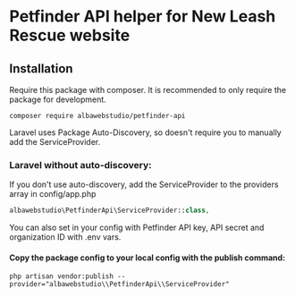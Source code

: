 # Petfinder API helper for New Leash Rescue website


## Installation

Require this package with composer. It is recommended to only require the package for development.

```shell
composer require albawebstudio/petfinder-api
```

Laravel uses Package Auto-Discovery, so doesn't require you to manually add the ServiceProvider.

### Laravel without auto-discovery:

If you don't use auto-discovery, add the ServiceProvider to the providers array in config/app.php

```php
albawebstudio\PetfinderApi\ServiceProvider::class,
```

You can also set in your config with Petfinder API key, API secret and organization ID with .env vars.

#### Copy the package config to your local config with the publish command:

```shell
php artisan vendor:publish --provider="albawebstudio\\PetfinderApi\\ServiceProvider"
```
